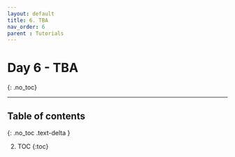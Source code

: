 ```yaml
---
layout: default
title: 6. TBA
nav_order: 6
parent : Tutorials
---
```


# Day 6 - TBA
{: .no_toc}

---

## Table of contents
{: .no_toc .text-delta }

2. TOC
{:toc}
